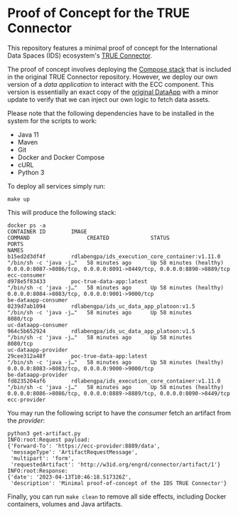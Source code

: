 # Proof of Concept for the TRUE Connector

This repository features a minimal proof of concept for the International Data Spaces (IDS) ecosystem's [TRUE Connector](https://github.com/International-Data-Spaces-Association/true-connector). 

The proof of concept involves deploying the [Compose stack](https://github.com/International-Data-Spaces-Association/true-connector/blob/main/docker-compose.yml) that is included in the original TRUE Connector repository. However, we deploy our own version of a _data application_ to interact with the ECC component. This version is essentially an exact copy of the [original DataApp](https://github.com/Engineering-Research-and-Development/true-connector-basic_data_app) with a minor update to verify that we can inject our own logic to fetch data assets.

Please note that the following dependencies have to be installed in the system for the scripts to work:

* Java 11
* Maven
* Git
* Docker and Docker Compose
* cURL
* Python 3

To deploy all services simply run:

```
make up
```

This will produce the following stack:

```
docker ps -a
CONTAINER ID        IMAGE                                             COMMAND                  CREATED             STATUS                    PORTS                                                                    NAMES
b15ed2d3df4f        rdlabengpa/ids_execution_core_container:v1.11.0   "/bin/sh -c 'java -j…"   58 minutes ago      Up 58 minutes (healthy)   0.0.0.0:8087->8086/tcp, 0.0.0.0:8091->8449/tcp, 0.0.0.0:8890->8889/tcp   ecc-consumer
d978e5f83433        poc-true-data-app:latest                          "/bin/sh -c 'java -j…"   58 minutes ago      Up 58 minutes (healthy)   0.0.0.0:8084->8083/tcp, 0.0.0.0:9001->9000/tcp                           be-dataapp-consumer
0239d7ab1094        rdlabengpa/ids_uc_data_app_platoon:v1.5           "/bin/sh -c 'java -j…"   58 minutes ago      Up 58 minutes             8080/tcp                                                                 uc-dataapp-consumer
964c5b652924        rdlabengpa/ids_uc_data_app_platoon:v1.5           "/bin/sh -c 'java -j…"   58 minutes ago      Up 58 minutes             8080/tcp                                                                 uc-dataapp-provider
29cee312a48f        poc-true-data-app:latest                          "/bin/sh -c 'java -j…"   58 minutes ago      Up 58 minutes (healthy)   0.0.0.0:8083->8083/tcp, 0.0.0.0:9000->9000/tcp                           be-dataapp-provider
fd8235204af6        rdlabengpa/ids_execution_core_container:v1.11.0   "/bin/sh -c 'java -j…"   58 minutes ago      Up 58 minutes (healthy)   0.0.0.0:8086->8086/tcp, 0.0.0.0:8889->8889/tcp, 0.0.0.0:8090->8449/tcp   ecc-provider
```

You may run the following script to have the _consumer_ fetch an artifact from the _provider_:

```
python3 get-artifact.py
INFO:root:Request payload:
{'Forward-To': 'https://ecc-provider:8889/data',
 'messageType': 'ArtifactRequestMessage',
 'multipart': 'form',
 'requestedArtifact': 'http://w3id.org/engrd/connector/artifact/1'}
INFO:root:Response:
{'date': '2023-04-13T10:46:18.517326Z',
 'description': 'Minimal proof-of-concept of the IDS TRUE Connector'}
```

Finally, you can run `make clean` to remove all side effects, including Docker containers, volumes and Java artifacts.